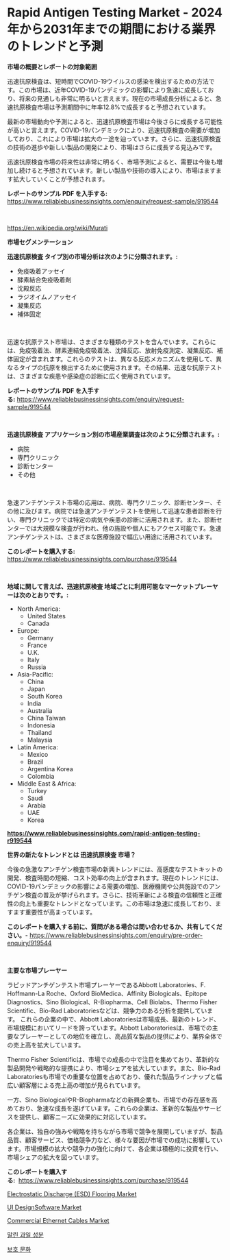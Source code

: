 <p><h1>Rapid Antigen Testing Market - 2024年から2031年までの期間における業界のトレンドと予測</h1></p><p><strong>市場の概要とレポートの対象範囲</strong></p>
<p><p>迅速抗原検査は、短時間でCOVID-19ウイルスの感染を検出するための方法です。この市場は、近年COVID-19パンデミックの影響により急速に成長しており、将来の見通しも非常に明るいと言えます。現在の市場成長分析によると、急速抗原検査市場は予測期間中に年率12.8%で成長すると予想されています。</p><p>最新の市場動向や予測によると、迅速抗原検査市場は今後さらに成長する可能性が高いと言えます。COVID-19パンデミックにより、迅速抗原検査の需要が増加しており、これにより市場は拡大の一途を辿っています。さらに、迅速抗原検査の技術の進歩や新しい製品の開発により、市場はさらに成長する見込みです。</p><p>迅速抗原検査市場の将来性は非常に明るく、市場予測によると、需要は今後も増加し続けると予想されています。新しい製品や技術の導入により、市場はますます拡大していくことが予想されます。</p></p>
<p><strong>レポートのサンプル PDF を入手する:</strong> <a href="https://www.reliablebusinessinsights.com/enquiry/request-sample/919544">https://www.reliablebusinessinsights.com/enquiry/request-sample/919544</a></p>
<p>&nbsp;</p>
<p><a href="https://en.wikipedia.org/wiki/Murati">https://en.wikipedia.org/wiki/Murati</a></p>
<p><strong>市場セグメンテーション</strong></p>
<p><strong>迅速抗原検査 タイプ別の市場分析は次のように分類されます。:</strong></p>
<p><ul><li>免疫吸着アッセイ</li><li>酵素結合免疫吸着剤</li><li>沈殿反応</li><li>ラジオイムノアッセイ</li><li>凝集反応</li><li>補体固定</li></ul></p>
<p>&nbsp;</p>
<p><p>迅速な抗原テスト市場は、さまざまな種類のテストを含んでいます。これらには、免疫吸着法、酵素連結免疫吸着法、沈降反応、放射免疫測定、凝集反応、補体固定が含まれます。これらのテストは、異なる反応メカニズムを使用して、異なるタイプの抗原を検出するために使用されます。その結果、迅速な抗原テストは、さまざまな疾患や感染症の診断に広く使用されています。</p></p>
<p><strong>レポートのサンプル PDF を入手する:</strong>&nbsp;<a href="https://www.reliablebusinessinsights.com/enquiry/request-sample/919544">https://www.reliablebusinessinsights.com/enquiry/request-sample/919544</a></p>
<p>&nbsp;</p>
<p><strong> 迅速抗原検査 アプリケーション別の市場産業調査は次のように分類されます。:</strong></p>
<p><ul><li>病院</li><li>専門クリニック</li><li>診断センター</li><li>その他</li></ul></p>
<p>&nbsp;</p>
<p><p>急速アンチゲンテスト市場の応用は、病院、専門クリニック、診断センター、その他に及びます。病院では急速アンチゲンテストを使用して迅速な患者診断を行い、専門クリニックでは特定の病気や疾患の診断に活用されます。また、診断センターでは大規模な検査が行われ、他の施設や個人にもアクセス可能です。急速アンチゲンテストは、さまざまな医療施設で幅広い用途に活用されています。</p></p>
<p><strong>このレポートを購入する:</strong>&nbsp; <a href="https://www.reliablebusinessinsights.com/purchase/919544">https://www.reliablebusinessinsights.com/purchase/919544</a></p>
<p>&nbsp;</p>
<p><strong>地域に関して言えば、迅速抗原検査 地域ごとに利用可能なマーケットプレーヤーは次のとおりです。:</strong></p>
<p><ul>
    <li>
        North America:
        <ul>
            <li>United States</li>
            <li>Canada</li>
        </ul>
    </li>
    <li>
        Europe:
        <ul>
            <li>Germany</li>
            <li>France</li>
            <li>U.K.</li>
            <li>Italy</li>
            <li>Russia</li>
        </ul>
    </li>
    <li>
        Asia-Pacific:
        <ul>
            <li>China</li>
            <li>Japan</li>
            <li>South Korea</li>
            <li>India</li>
            <li>Australia</li>
            <li>China Taiwan</li>
            <li>Indonesia</li>
            <li>Thailand</li>
            <li>Malaysia</li>
        </ul>
    </li>
    <li>
        Latin America:
        <ul>
            <li>Mexico</li>
            <li>Brazil</li>
            <li>Argentina Korea</li>
            <li>Colombia</li>
        </ul>
    </li>
    <li>
        Middle East & Africa:
        <ul>
            <li>Turkey</li>
            <li>Saudi</li>
            <li>Arabia</li>
            <li>UAE</li>
            <li>Korea</li>
        </ul>
    </li>
    </ul></p>
<p><strong><a href="https://www.reliablebusinessinsights.com/rapid-antigen-testing-r919544">https://www.reliablebusinessinsights.com/rapid-antigen-testing-r919544</a></strong>&nbsp;</p>
<p><strong>世界の新たなトレンドとは 迅速抗原検査 市場？</strong></p>
<p><p>今後の急激なアンチゲン検査市場の新興トレンドには、高感度なテストキットの開発、検査時間の短縮、コスト効率の向上が含まれます。現在のトレンドには、COVID-19パンデミックの影響による需要の増加、医療機関や公共施設でのアンチゲン検査の普及が挙げられます。さらに、技術革新による検査の信頼性と正確性の向上も重要なトレンドとなっています。この市場は急速に成長しており、ますます重要性が高まっています。</p></p>
<p><strong>このレポートを購入する前に、質問がある場合は問い合わせるか、共有してください。</strong>- <a href="https://www.reliablebusinessinsights.com/enquiry/pre-order-enquiry/919544">https://www.reliablebusinessinsights.com/enquiry/pre-order-enquiry/919544</a></p>
<p>&nbsp;</p>
<p><strong>主要な市場プレーヤー</strong></p>
<p><p>ラピッドアンチゲンテスト市場プレーヤーであるAbbott Laboratories、F. Hoffmann-La Roche、Oxford BioMedica、Affinity Biologicals、Epitope Diagnostics、Sino Biological、R-Biopharma、Cell Biolabs、Thermo Fisher Scientific、Bio-Rad Laboratoriesなどは、競争力のある分析を提供しています。 これらの企業の中で、Abbott Laboratoriesは市場成長、最新のトレンド、市場規模においてリードを誇っています。Abbott Laboratoriesは、市場での主要なプレーヤーとしての地位を確立し、高品質な製品の提供により、業界全体での売上高を拡大しています。</p><p>Thermo Fisher Scientificは、市場での成長の中で注目を集めており、革新的な製品開発や戦略的な提携により、市場シェアを拡大しています。また、Bio-Rad Laboratoriesも市場での重要な位置を占めており、優れた製品ラインナップと幅広い顧客層による売上高の増加が見られています。</p><p>一方、Sino BiologicalやR-Biopharmaなどの新興企業も、市場での存在感を高めており、急速な成長を遂げています。これらの企業は、革新的な製品やサービスを提供し、顧客ニーズに効果的に対応しています。</p><p>各企業は、独自の強みや戦略を持ちながら市場で競争を展開していますが、製品品質、顧客サービス、価格競争力など、様々な要因が市場での成功に影響しています。市場規模の拡大や競争力の強化に向けて、各企業は積極的に投資を行い、市場シェアの拡大を図っています。</p></p>
<p><strong>このレポートを購入する:</strong>&nbsp;&nbsp;<a href="https://www.reliablebusinessinsights.com/purchase/919544">https://www.reliablebusinessinsights.com/purchase/919544</a></p>
<p><p><a href="https://github.com/wwwkeltoum/Market-Research-Report-List-4/blob/main/electrostatic-discharge-esd-flooring-market.md">Electrostatic Discharge (ESD) Flooring Market</a></p><p><a href="https://github.com/joannesouthgate/Market-Research-Report-List-4/blob/main/ui-designsoftware-market.md">UI DesignSoftware Market</a></p><p><a href="https://issuu.com/reportprime-2/docs/commercial-ethernet-cables-market-size-2030.pptx">Commercial Ethernet Cables Market</a></p><p><a href="https://github.com/shampaakter36/Market-Research-Report-List-1/blob/main/8493589185625.md">말린 과일 성분</a></p><p><a href="https://github.com/LuckeyCorbin/Market-Research-Report-List-1/blob/main/7558787185626.md">보호 문화</a></p></p>